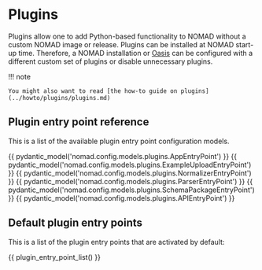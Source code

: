 # Plugins

Plugins allow one to add Python-based functionality to NOMAD without a custom NOMAD image or release. Plugins can be installed at NOMAD start-up time. Therefore, a NOMAD installation or [Oasis](../howto/oasis/install.md) can be configured with a different custom set of plugins or disable unnecessary plugins.

!!! note

    You might also want to read [the how-to guide on plugins](../howto/plugins/plugins.md)

## Plugin entry point reference

This is a list of the available plugin entry point configuration models.

{{ pydantic_model('nomad.config.models.plugins.AppEntryPoint') }}
{{ pydantic_model('nomad.config.models.plugins.ExampleUploadEntryPoint') }}
{{ pydantic_model('nomad.config.models.plugins.NormalizerEntryPoint') }}
{{ pydantic_model('nomad.config.models.plugins.ParserEntryPoint') }}
{{ pydantic_model('nomad.config.models.plugins.SchemaPackageEntryPoint') }}
{{ pydantic_model('nomad.config.models.plugins.APIEntryPoint') }}

## Default plugin entry points

This is a list of the plugin entry points that are activated by default:

{{ plugin_entry_point_list() }}
